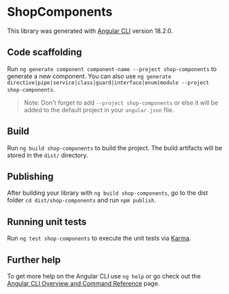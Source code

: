 # ShopComponents

This library was generated with [Angular CLI](https://github.com/angular/angular-cli) version 18.2.0.

## Code scaffolding

Run `ng generate component component-name --project shop-components` to generate a new component. You can also use `ng generate directive|pipe|service|class|guard|interface|enum|module --project shop-components`.
> Note: Don't forget to add `--project shop-components` or else it will be added to the default project in your `angular.json` file. 

## Build

Run `ng build shop-components` to build the project. The build artifacts will be stored in the `dist/` directory.

## Publishing

After building your library with `ng build shop-components`, go to the dist folder `cd dist/shop-components` and run `npm publish`.

## Running unit tests

Run `ng test shop-components` to execute the unit tests via [Karma](https://karma-runner.github.io).

## Further help

To get more help on the Angular CLI use `ng help` or go check out the [Angular CLI Overview and Command Reference](https://angular.dev/tools/cli) page.
